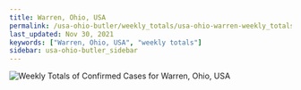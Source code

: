 ```yaml
---
title: Warren, Ohio, USA
permalink: /usa-ohio-butler/weekly_totals/usa-ohio-warren-weekly_totals.html
last_updated: Nov 30, 2021
keywords: ["Warren, Ohio, USA", "weekly totals"]
sidebar: usa-ohio-butler_sidebar
---
```


![Weekly Totals of Confirmed Cases for Warren, Ohio, USA](/covid_tracker/images/graphs/usa-ohio-warren-weekly_totals_graph.png)
